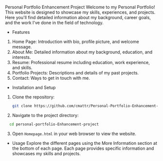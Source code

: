Personal Portfolio Enhancement Project
Welcome to my Personal Portfolio! This website is designed to showcase my skills, experiences, and projects. Here you'll find detailed information about my background, career goals, and the work I've done in the field of technology.

- Features
1. Home Page: Introduction with bio, profile picture, and welcome message.
2. About Me: Detailed information about my background, education, and interests.
3. Resume: Professional resume including education, work experience, and skills.
4. Portfolio Projects: Descriptions and details of my past projects.
5. Contact: Ways to get in touch with me.

- Installation and Setup
1. Clone the repository:
    ```sh
    git clone https://github.com/cmattr/Personal-Portfolio-Enhancement-Project.git
    ```
2. Navigate to the project directory:
```sh
  cd personal-portfolio-Enhancement-project
```
3. Open `Homepage.html` in your web browser to view the website.

   
- Usage
Explore the different pages using the More Information section at the bottom of each page. Each page provides specific information and showcases my skills and projects.
